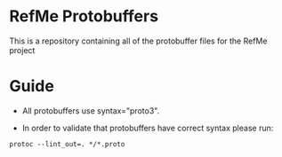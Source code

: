 # RefMe Protobuffers

This is a repository containing all of the protobuffer files for the RefMe project 

# Guide

* All protobuffers use syntax="proto3". 

* In order to validate that protobuffers have correct syntax please run:

```
protoc --lint_out=. */*.proto
```